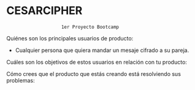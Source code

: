 # CESARCIPHER

                        1er Proyecto Bootcamp

Quiénes son los principales usuarios de producto:

- Cualquier persona que quiera mandar un mesaje cifrado a su pareja.





Cuáles son los objetivos de estos usuarios en relación con tu producto:







Cómo crees que el producto que estás creando está resolviendo sus problemas:





